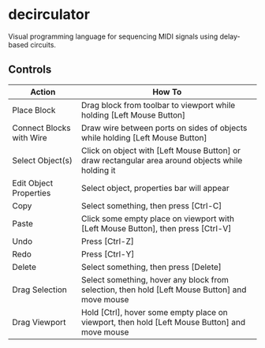 # decirculator

Visual programming language for sequencing MIDI signals using delay-based circuits.

## Controls

Action                   | How To
------------------------ | -------------------------------------------------------------------------------------------------
Place Block              | Drag block from toolbar to viewport while holding [Left Mouse Button]
Connect Blocks with Wire | Draw wire between ports on sides of objects while holding [Left Mouse Button]
Select Object(s)         | Click on object with [Left Mouse Button] or draw rectangular area around objects while holding it
Edit Object Properties   | Select object, properties bar will appear
Copy                     | Select something, then press [Ctrl-C]
Paste                    | Click some empty place on viewport with [Left Mouse Button], then press [Ctrl-V]
Undo                     | Press [Ctrl-Z]
Redo                     | Press [Ctrl-Y]
Delete                   | Select something, then press [Delete]
Drag Selection           | Select something, hover any block from selection, then hold [Left Mouse Button] and move mouse
Drag Viewport            | Hold [Ctrl], hover some empty place on viewport, then hold [Left Mouse Button] and move mouse